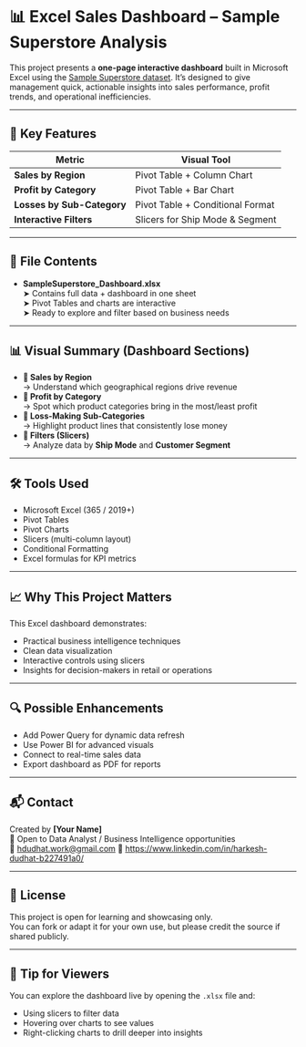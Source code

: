 # 📊 Excel Sales Dashboard – Sample Superstore Analysis

This project presents a **one-page interactive dashboard** built in Microsoft Excel using the [Sample Superstore dataset](https://community.tableau.com/s/question/0D54T00000CWe1dSAD/sample-superstore). It’s designed to give management quick, actionable insights into sales performance, profit trends, and operational inefficiencies.

---

## 🚀 Key Features

| Metric                     | Visual Tool                      |
| -------------------------- | -------------------------------- |
| **Sales by Region**        | Pivot Table + Column Chart       |
| **Profit by Category**     | Pivot Table + Bar Chart          |
| **Losses by Sub-Category** | Pivot Table + Conditional Format |
| **Interactive Filters**    | Slicers for Ship Mode & Segment  |

---

## 📁 File Contents

- **SampleSuperstore_Dashboard.xlsx**  
  ➤ Contains full data + dashboard in one sheet  
  ➤ Pivot Tables and charts are interactive  
  ➤ Ready to explore and filter based on business needs

---

## 📊 Visual Summary (Dashboard Sections)

- **📍 Sales by Region**  
  → Understand which geographical regions drive revenue
- **📍 Profit by Category**  
  → Spot which product categories bring in the most/least profit
- **📍 Loss-Making Sub-Categories**  
  → Highlight product lines that consistently lose money
- **📍 Filters (Slicers)**  
  → Analyze data by **Ship Mode** and **Customer Segment**

---

## 🛠 Tools Used

- Microsoft Excel (365 / 2019+)
- Pivot Tables
- Pivot Charts
- Slicers (multi-column layout)
- Conditional Formatting
- Excel formulas for KPI metrics

---

## 📈 Why This Project Matters

This Excel dashboard demonstrates:

- Practical business intelligence techniques
- Clean data visualization
- Interactive controls using slicers
- Insights for decision-makers in retail or operations

---

## 🔍 Possible Enhancements

- Add Power Query for dynamic data refresh
- Use Power BI for advanced visuals
- Connect to real-time sales data
- Export dashboard as PDF for reports

---

## 📬 Contact

Created by **[Your Name]**  
💼 Open to Data Analyst / Business Intelligence opportunities  
📧 hdudhat.work@gmail.com
🔗 https://www.linkedin.com/in/harkesh-dudhat-b227491a0/

---

## 📌 License

This project is open for learning and showcasing only.  
You can fork or adapt it for your own use, but please credit the source if shared publicly.

---

## 🧠 Tip for Viewers

You can explore the dashboard live by opening the `.xlsx` file and:

- Using slicers to filter data
- Hovering over charts to see values
- Right-clicking charts to drill deeper into insights
